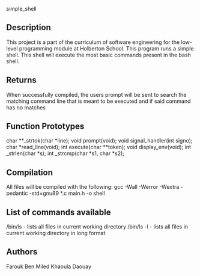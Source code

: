simple_shell
## Description
This project is a part of the curriculum of software engineering for the low-level programming module at Holberton School.
This program runs a simple shell. This shell will execute the most basic commands present in the bash shell.
## Returns
When successfully compiled, the users prompt will be sent to search the matching command line that is meant to be executed and if said command has no matches

## Function Prototypes
char **_strtok(char *line);
void prompt(void);
void signal_handler(int signo);
char *read_line(void);
int execute(char **token);
void display_env(void);
int _strlen(char *s);
int _strcmp(char *s1, char *s2);

## Compilation
All files will be compiled with the following: gcc -Wall -Werror -Wextra -pedantic -std=gnu89 *.c main.h -o shell
## List of commands available
/bin/ls - lists all files in current working directory
/bin/ls -l - lists all files in current working directory in long format

## Authors
Farouk Ben Miled
Khaoula Daouay 

